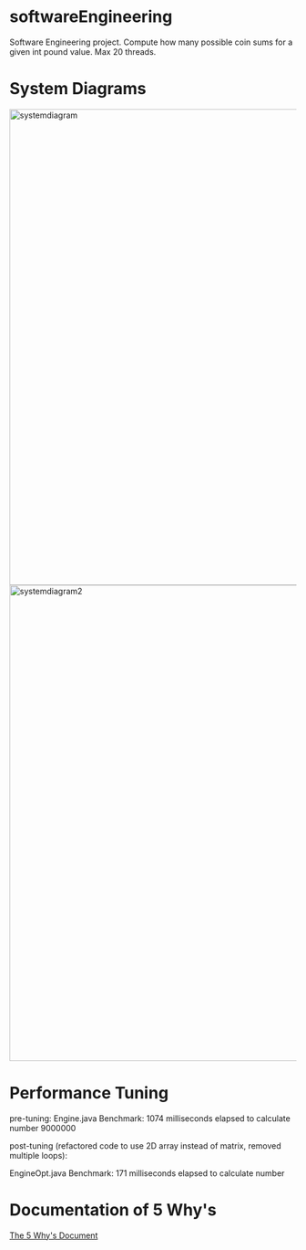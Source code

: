 # softwareEngineering
Software Engineering project. Compute how many possible coin sums for a given int pound value. Max 20 threads. 

# System Diagrams

<img width="834" alt="systemdiagram" src="https://github.com/Shelacula/softwareEngineering/assets/40150200/6bcda836-01cb-4dcb-b2ac-bea9967f37f7">
<img width="834" alt="systemdiagram2" src="https://github.com/Shelacula/softwareEngineering/assets/40150200/1cd6522c-eb94-433c-9324-245a88a0cb2f">

# Performance Tuning 

pre-tuning: 
Engine.java Benchmark: 1074 milliseconds elapsed to calculate number 9000000

post-tuning (refactored code to use 2D array instead of matrix, removed multiple loops): 

EngineOpt.java Benchmark: 171 milliseconds elapsed to calculate number 

# Documentation of 5 Why's
<a href = "https://sunynp-my.sharepoint.com/:w:/r/personal/guerriej2_newpaltz_edu/_layouts/15/Doc.aspx?sourcedoc=%7BD270BF2F-BE7E-49AC-967A-32B5DF81505B%7D&file=The%20five%20whys.docx&fromShare=true&action=default&mobileredirect=true">The 5 Why's Document</a>
